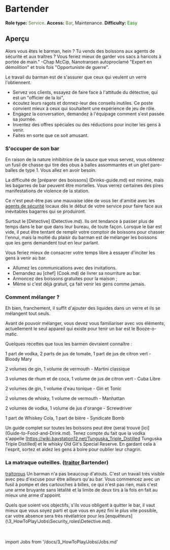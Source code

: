 # Bartender
**Role type:** <font color= "#4e7331">Service</font>. **Access:** <font color="#4e7331">Bar</font>, Maintenance. **Difficulty:** <font color="Green">Easy</font>


## Aperçu

Alors vous êtes le barman, hein ? Tu vends des boissons aux agents de sécurité et aux traîtres ?
Vous feriez mieux de garder vos sacs à haricots à portée de main." -Chap McCip, Nanotransen autoproclamé "Expert en démolition" et trois fois "Opportuniste de guerre".

Le travail du barman est de s'assurer que ceux qui veulent un verre l'obtiennent.
- Servez vos clients, essayez de faire face à l'attitude du détective, qui est un "officier de la loi",
- écoutez leurs ragots et donnez-leur des conseils inutiles. Ce poste convient mieux à ceux qui souhaitent une expérience de jeu de rôle.
- Engagez la conversation, demandez à l'équipage comment s'est passée sa journée.
- Inventez des offres spéciales ou des réductions pour inciter les gens à venir.
- Faites en sorte que ce soit amusant.

### S'occuper de son bar

En raison de la nature inhibitrice de la sauce que vous servez,
vous obtenez un fusil de chasse qui tire des obus à balles assommantes et un gilet pare-balles de type 1. Vous allez en avoir besoin.

La difficulté de [préparer des boissons] (Drinks-guide.md) est minime, mais les bagarres de bar peuvent être mortelles.
Vous verrez certaines des pires manifestations de violence de la station.

Ce n'est peut-être pas une mauvaise idée de vous lier d'amitié avec les [agents de sécurité](Security-Officer.md) locaux dès le début de votre service pour faire face aux inévitables bagarres qui se produiront.

Surtout le [Détective] (Detective.md).
Ils ont tendance à passer plus de temps dans le bar que dans leur bureau, de toute façon.
Lorsque le bar est vide, il peut être tentant de remplir votre comptoir de boissons pour chasser l'ennui, mais la moitié du plaisir du barman est de mélanger les boissons que les gens demandent tout en leur parlant.

Vous feriez mieux de consacrer votre temps libre à essayer d'inciter les gens à venir au bar.

- Allumez les communications avec des invitations.
- Demandez au [chef] (Cook.md) de livrer sa nourriture au bar.
- Annoncez des boissons gratuites pour la maison ;
- Même si c'est déjà gratuit, ça fait venir les gens comme jamais.

### Comment mélanger ?

Eh bien, franchement, il suffit d'ajouter des liquides dans un verre et ils se mélangent tout seuls.

Avant de pouvoir mélanger, vous devez vous familiariser avec vos éléments, actuellement le seul appareil qui existe pour tenir un bar est le Booze-o-matic.

Quelques recettes que tous les barmen devraient connaître :

1 part de vodka, 2 parts de jus de tomate, 1 part de jus de citron vert - Bloody Mary

2 volumes de gin, 1 volume de vermouth - Martini classique

3 volumes de rhum et de coca, 1 volume de jus de citron vert - Cuba Libre

2 volumes de gin, 1 volume d'eau tonique - Gin et Tonic

2 volumes de whisky, 1 volume de vermouth - Manhattan

2 volumes de vodka, 1 volume de jus d'orange - Screwdriver

1 part de Whiskey Cola, 1 part de bière - Syndicate Bomb

Un guide complet sur toutes les boissons peut être (sera) trouvé [ici] (Guide-to-Food-and-Drink.md).
Tenez compte du fait que la vodka s'appelle [https://wiki.baystation12.net/Tunguska_Triple_Distilled Tunguska Triple Distilled] et le whisky Old Git's Special Reserve.
En gardant cela à l'esprit, sortez et aidez les gens à boire pour oublier leur chagrin.

### La matraque outeilles. ([traitor ](\5_Dev\routine1.0.5\Antagoniste\Traitor.md) Bartender)

[traitorous](\5_Dev\routine1.0.5\Antagoniste\Traitor.md) Un barman n'a pas beaucoup d'atouts.
C'est un travail très visible avec peu d'excuse pour être ailleurs qu'au bar.
Vous commencez avec un fusil à pompe et des cartouches à billes, ce qui n'est pas rien, mais c'est une arme bruyante sans létalité et la limite de deux tirs à la fois en fait au mieux une arme d'appoint.

Quels que soient vos objectifs, s'ils vous obligent à quitter le bar, il vaut mieux que vous soyez parti et que vous en ayez fini le plus vite possible, car votre absence sera très révélatrice pour les [enquêteurs] (\3_HowToPlay\Jobs\Security_roles\Detective.md).
  <br/>
<br/>
<br/>

import Jobs from '/docs/3_HowToPlay/Jobs/Jobs.md'

<Jobs />

